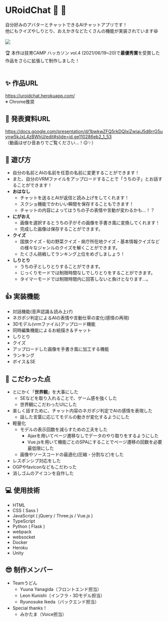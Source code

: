 # URoidChat &#x1f970; &#x1f4ac;
自分好みのアバターとチャットできるAIチャットアプリです！
<br>
他にもクイズやしりとり、おえかきなどたくさんの機能が実装されています&#x1f606;
<br><br>
<image src='./src/static/images/OGP.png'>
<br><br>
&#x1f3c6; 本作は技育CAMP ハッカソン vol.4 (2021/06/19~20)で**最優秀賞**を受賞した作品をさらに拡張して制作しました！
<br><br>

## &#x2728; 作品URL
https://uroidchat.herokuapp.com/<br>
※ Chrome推奨
  
## &#x1f4c4; 発表資料URL
https://docs.google.com/presentation/d/1bwkwZFQ5rkDQIxiZwiaiJ5d8rrG5uynw5kJxL4zBWhU/edit#slide=id.ge110286eb2_1_53<br>
（動画はぜひ音ありでご覧ください…！&#x1f609;&#x2728;）

## &#x1f973; 遊び方
- 自分の名前とAIの名前を任意の名前に変更することができます！
- また、自分のVRMファイルをアップロードすることで「うちの子」とお話することができます！
- **おはなし**
  - チャットを送るとAIが返信と読み上げをしてくれます！
  - スクショ機能でかわいい瞬間を保存することもできます！
  - チャットの内容によってはうちの子の表情や言動が変わるかも…！？
- **にがおえ**
  - 画像を選択するとうちの子がその画像を手書き風に変換してくれます！
  - 完成した画像は保存することができます。
- **クイズ**
  - 国旗クイズ・旬の野菜クイズ・県庁所在地クイズ・基本情報クイズなどの様々なジャンルのクイズを解くことができます。
  - たくさん挑戦してランキング上位をめざしましょう！
- **しりとり**
  - うちの子としりとりすることができます。
  - じっくりモードでは制限時間なしでしりとりをすることができます。
  - タイマーモードでは制限時間内に回答しないと負けとなります…。

## &#x1f44d; 実装機能
- 対話機能(音声認識＆読み上げ)
- ネガポジ判定によるAIの表情や言動仕草の変化(感情の再現)
- 3Dモデル(vrmファイル)アップロード機能
- 同時編集機能によるお絵描き＆チャット
- しりとり
- クイズ
- アップロードした画像を手書き風に加工する機能
- ランキング
- ボイス＆SE

## &#x1f4af; こだわった点
- とにかく「**世界観**」を大事にした
  - SEなどを取り入れることで、ゲーム感を強くした
  - 世界観にこだわったUIにした
- 楽しく話すために、チャット内容のネガポジ判定でAIの感情を表現した
  - 話した言葉に応じてモデルの動きが変化するようにした
- 軽量化
  - モデルの表示回数を減らすための工夫をした
    - Ajaxを用いてページ遷移なしでデータのやり取りをするようにした
    - Vue.jsを用いて機能ごとのSPAにすることでページ遷移の回数を必要最低限にした
  - 画像やソースコードの最適化(圧縮・分割など)をした
- レスポンシブ対応をした
- OGPやfaviconなどもこだわった
- 消しゴムのアイコンを自作した

## &#x1f4bb; 使用技術
- HTML
- CSS ( Sass )
- JavaScript ( jQuery / Three.js / Vue.js )
- TypeScript
- Python ( Flask )
- webpack
- websocket
- Docker
- Heroku
- Unity

## &#x1f60e; 制作メンバー
- Teamうどん
  - Yuuna Yanagida（フロントエンド担当）
  - Leon Kunishi（インフラ・3Dモデル担当）
  - Ryunosuke Ikeda（バックエンド担当）
- Special thanks！
  - みかたま（Voice担当）
